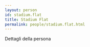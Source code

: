 ```yaml
---
layout: person
id: stadium.flat
title: Stadium Flat
permalink: people/stadium.flat.html
---
```


Dettagli della persona